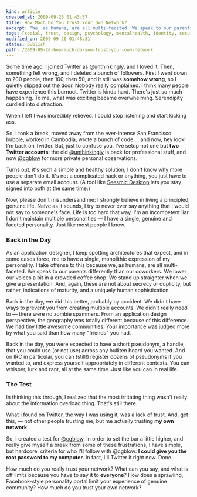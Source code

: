 ```yaml
---
kind: article
created_at: 2009-09-26 01:43:57
title: How Much Do You Trust Your Own Network?
excerpt: "We, as humans, are all multi-faceted. We speak to our parents differently than our coworkers. We lower our voices a bit in a crowded coffee shop. We stand up straighter when we give a presentation. And, again, these are not about secrecy or duplicity, but rather, indications of maturity, and a uniquely human sophistication."
tags: [social, trust, design, psychology, mentalhealth, identity, security]
modified_on: 2009-09-26 01:48:31
status: publish 
path: /2009-09-26-how-much-do-you-trust-your-own-network
---
```


Some time ago, I joined Twitter as <a href="http://twitter.com/unthinkingly">@unthinkingly</a>, and I loved it. Then, something felt wrong, and I deleted a bunch of followers. First I went down to 200 people, then 100, then 50, and it still was <strong>somehow wrong</strong>, so I quietly slipped out the door. Nobody really complained. I think many people have experience this burnout. Twitter is kinda hard. There's just so much happening. To me, what was exciting became overwhelming. Serendipity curdled into distraction. 

When I left I was incredibly relieved. I could stop listening and start kicking ass.

So, I took a break, moved away from the ever-intense San Francisco bubble, worked in Cambodia, wrote a bunch of code ... and now, hey look! I'm back on Twitter. But, just to confuse you, I've setup not one but <strong>two Twitter accounts</strong>: the old <a href="http://twitter.com/unthinkingly">@unthinkingly</a> is back for professional stuff, and now <a href="http://twitter.com/cgblow">@cgblow</a> for more private personal observations.

Turns out, it's such a simple and healthy solution; I don't know why more people don't do it. It's not a complicated hack or anything, you just have to use a separate email account. (A tool like <a href="http://www.seesmic.com/" title="Seesmic: Build Your Community">Seesmic Desktop</a> lets you stay signed into both at the same time.)

Now, please don't misundersand me: I strongly believe in living a principled, genuine life. Naive as it sounds, I try to never ever say anything that I would not say to someone's face. Life is too hard that way. I'm an incompetent liar. I don't maintain multiple personalities &mdash; I have a single, genuine and faceted personality. Just like most people I know.

<h3>Back in the Day</h3>

As an application designer, I keep spotting architectures that expect, and in some cases force, me to have a single, monolithic expression of my personality. I take offense to this because we, as humans, are all multi-faceted. We speak to our parents differently than our coworkers. We lower our voices a bit in a crowded coffee shop. We stand up straighter when we give a presentation. And, again, these are not about secrecy or duplicity, but rather, indications of maturity, and a uniquely human sophistication.

Back in the day, we did this better, probably by accident. We didn't have ways to prevent you from creating multiple accounts. We didn't really need to &mdash; there were no zombie spammers. From an application design perspective, the geography was totally different because of this difference. We had tiny little awesome communities. Your importance was judged more by what you said than how many "friends" you had. 

Back in the day, you were expected to have a short pseudonym, a handle, that you could use (or not use) across any bulliten board you wanted. And on IRC in particular, you can (still!) register dozens of pseudonyms if you wanted to, and express yourself appropriately in different contexts. You can whisper, lurk and rant, all at the same time. Just like you can in real life. 

<h3>The Test</h3>

In thinking this through, I realized that the most irritating thing wasn't really about the information overload thing. That's still there.

What I found on Twitter, the way I was using it, was a lack of trust. And, get this, &mdash; not other people trusting me, but me actually trusting <strong>my own network</strong>.

So, I created a test for <a href="http://twitter.com/cgblow">@cgblow</a>. In order to set the bar a little higher, and really give myself a break from some of these frustrations, I have simple, but hardcore, criteria for who I'll follow with @cgblow: <strong>I could give you the root password to my computer</strong>. In fact, I'll Twitter it right now. Done.

How much do you really trust your network? What can you say, and what is off limits because you have to say it to <strong>everyone</strong>? How does a sprawling, Facebook-style personality portal limit your experience of genuine community? How much do you trust your own network?